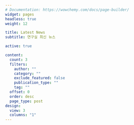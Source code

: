 ```yaml
---
# Documentation: https://wowchemy.com/docs/page-builder/
widget: pages
headless: true
weight: 12

title: Latest News
subtitle: 연구실 최신 뉴스

active: true

content:
  count: 3
  filters:
    author: ""
    category: ""
    exclude_featured: false
    publication_type: ""
    tag: ""
  offset: 0
  order: desc
  page_type: post
design:
  view: 3
  columns: "1"
---
```


